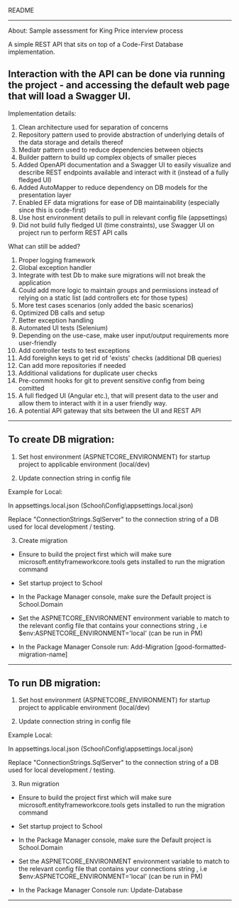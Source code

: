 README

-------------------------------------------------------------------------------------------------------------
About: Sample assessment for King Price interview process


A simple REST API that sits on top of a Code-First Database implementation.

Interaction with the API can be done via running the project - and accessing the default web page that will load a Swagger UI.
-------------------------------------------------------------------------------------------------------------

Implementation details:

1. Clean architecture used for separation of concerns
2. Repository pattern used to provide abstraction of underlying details of the data storage and details thereof
3. Mediatr pattern used to reduce dependencies between objects
4. Builder pattern to build up complex objects of smaller pieces
5. Added OpenAPI documentation and a Swagger UI to easily visualize and describe REST endpoints available and interact with it (instead of a fully fledged UI)
6. Added AutoMapper to reduce dependency on DB models for the presentation layer
7. Enabled EF data migrations for ease of DB maintainability (especially since this is code-first)
8. Use host environment details to pull in relevant config file (appsettings)
9. Did not build fully fledged UI (time constraints), use Swagger UI on project run to perform REST API calls
   
What can still be added?

1. Proper logging framework
2. Global exception handler
3. Integrate with test Db to make sure migrations will not break the application
4. Could add more logic to maintain groups and permissions instead of relying on a static list (add controllers etc for those types)
5. More test cases scenarios (only added the basic scenarios)
6. Optimized DB calls and setup
7. Better exception handling
8. Automated UI tests (Selenium)
9. Depending on the use-case, make user input/output requirements more user-friendly
10. Add controller tests to test exceptions
11. Add foreighn keys to get rid of 'exists' checks (additional DB queries)
12. Can add more repositories if needed
13. Additional validations for duplicate user checks
14. Pre-commit hooks for git to prevent sensitive config from being comitted
15. A full fledged UI (Angular etc.), that will present data to the user and allow them to interact with it in a user friendly way.
16. A potential API gateway that sits between the UI and REST API
-------------------------------------------------------------------------------------------------------------
To create DB migration: 
-------------------------------------------------------------------------------------------------------------
1. Set host environment (ASPNETCORE_ENVIRONMENT) for startup project to applicable environment (local/dev)

2. Update connection string in config file

Example for Local:

In appsettings.local.json (School\Config\appsettings.local.json)

Replace "ConnectionStrings.SqlServer" to the connection string of a DB used for local development / testing.


3. Create migration 

- Ensure to build the project first which will make sure microsoft.entityframeworkcore.tools gets installed to run the migration command

- Set startup project to School

- In the Package Manager console, make sure the Default project is School.Domain

- Set the ASPNETCORE_ENVIRONMENT environment variable to match to the relevant config file that contains your connections string , i.e $env:ASPNETCORE_ENVIRONMENT='local' (can be run in PM)

- In the Package Manager Console run: Add-Migration [good-formatted-migration-name]

-------------------------------------------------------------------------------------------------------------
To run DB migration: 
-------------------------------------------------------------------------------------------------------------

1. Set host environment (ASPNETCORE_ENVIRONMENT) for startup project to applicable environment (local/dev)

2. Update connection string in config file

Example Local:

In appsettings.local.json (School\Config\appsettings.local.json)

Replace "ConnectionStrings.SqlServer" to the connection string of a DB used for local development / testing.

3. Run migration 

- Ensure to build the project first which will make sure microsoft.entityframeworkcore.tools gets installed to run the migration command

- Set startup project to School

- In the Package Manager console, make sure the Default project is School.Domain

- Set the ASPNETCORE_ENVIRONMENT environment variable to match to the relevant config file that contains your connections string , i.e $env:ASPNETCORE_ENVIRONMENT='local' (can be run in PM)

- In the Package Manager Console run: Update-Database

-------------------------------------------------------------------------------------------------------------

